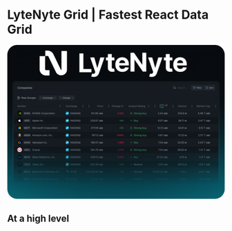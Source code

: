 # LyteNyte Grid | Fastest React Data Grid

![LyteNyte Logo](./assets/hero-bg.png)

## At a high level
